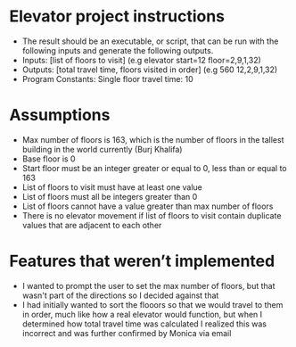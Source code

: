 # Elevator project instructions
- The result should be an executable, or script, that can be run with the following inputs and generate the following outputs.
- Inputs: [list of floors to visit] (e.g elevator start=12 floor=2,9,1,32)
- Outputs: [total travel time, floors visited in order] (e.g 560 12,2,9,1,32)
- Program Constants: Single floor travel time: 10

# Assumptions
- Max number of floors is 163, which is the number of floors in the tallest building in the world currently (Burj Khalifa)
- Base floor is 0
- Start floor must be an integer greater or equal to 0, less than or equal to 163
- List of floors to visit must have at least one value
- List of floors must all be integers greater than 0
- List of floors cannot have a value greater than max number of floors
- There is no elevator movement if list of floors to visit contain duplicate values that are adjacent to each other

# Features that weren’t implemented
- I wanted to prompt the user to set the max number of floors, but that wasn't part of the directions so I decided against that
- I had initially wanted to sort the flooors so that we would travel to them in order, much like how a real elevator would function, but when I determined how total travel time was calculated I realized this was incorrect and was further confirmed by Monica via email
